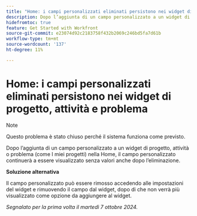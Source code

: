 ```yaml
---
title: "Home: i campi personalizzati eliminati persistono nei widget di progetto, attività e problema"
description: Dopo l’aggiunta di un campo personalizzato a un widget di progetto, attività o problema (come I miei progetti) nella Home, il campo personalizzato continuerà a essere visualizzato senza valori anche dopo l’eliminazione."
hidefromtoc: true
feature: Get Started with Workfront
source-git-commit: e23074d92c2183758f432b2069c246bd5fa7d61b
workflow-type: tm+mt
source-wordcount: '137'
ht-degree: 11%

---
```


# Home: i campi personalizzati eliminati persistono nei widget di progetto, attività e problema

>[!NOTE]
>
>Questo problema è stato chiuso perché il sistema funziona come previsto.

Dopo l’aggiunta di un campo personalizzato a un widget di progetto, attività o problema (come I miei progetti) nella Home, il campo personalizzato continuerà a essere visualizzato senza valori anche dopo l’eliminazione.

**Soluzione alternativa**

Il campo personalizzato può essere rimosso accedendo alle impostazioni del widget e rimuovendo il campo dal widget, dopo di che non verrà più visualizzato come opzione da aggiungere al widget.

_Segnalato per la prima volta il martedì 7 ottobre 2024._
